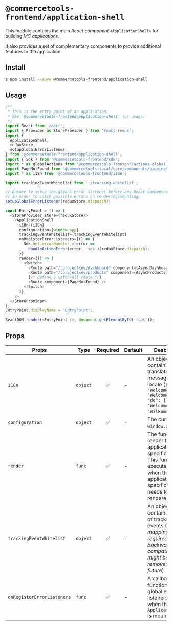# `@commercetools-frontend/application-shell`

This module contains the main _React component_ `<ApplicationShell>` for
building _MC applications_.

It also provides a set of complementary components to provide additional
features to the application.

## Install

```bash
$ npm install --save @commercetools-frontend/application-shell
```

## Usage

```js
/**
 * This is the entry point of an application.
 * See `@commercetools-frontend/application-shell` for usage.
 */
import React from 'react';
import { Provider as StoreProvider } from 'react-redux';
import {
  ApplicationShell,
  reduxStore,
  setupGlobalErrorListener,
} from '@commercetools-frontend/application-shell';
import { Sdk } from '@commercetools-frontend/sdk';
import * as globalActions from '@commercetools-frontend/actions-global';
import PageNotFound from '@commercetools-local/core/components/page-not-found';
import * as i18n from '@commercetools-frontend/i18n';

import trackingEventWhitelist from './tracking-whitelist';

// Ensure to setup the global error listener before any React component renders
// in order to catch possible errors on rendering/mounting.
setupGlobalErrorListener(reduxStore.dispatch);

const EntryPoint = () => (
  <StoreProvider store={reduxStore}>
    <ApplicationShell
      i18n={i18n}
      configuration={window.app}
      trackingEventWhitelist={trackingEventWhitelist}
      onRegisterErrorListeners={() => {
        Sdk.Get.errorHandler = error =>
          handleActionError(error, 'sdk')(reduxStore.dispatch);
      }}
      render={() => (
        <Switch>
          <Route path="/:projectKey/dashboard" component={AsyncDashboard} />
          <Route path="/:projectKey/products" component={AsyncProducts} />
          {/* Define a catch-all route */}
          <Route component={PageNotFound} />
        </Switch>
      )}
    />
  </StoreProvider>
);
EntryPoint.displayName = 'EntryPoint';

ReactDOM.render(<EntryPoint />, document.getElementById('root'));
```

## Props

| Props                      | Type     | Required | Default | Description                                                                                                                                   |
| -------------------------- | -------- | :------: | ------- | --------------------------------------------------------------------------------------------------------------------------------------------- |
| `i18n`                     | `object` |    ✅    | -       | An object containing all the translated messages per locale (`{ "en": { "Welcome": "Welcome" }, "de": { "Welcome": "Wilkommen" }}`).          |
| `configuration`            | `object` |    ✅    | -       | The current `window.app`.                                                                                                                     |
| `render`                   | `func`   |    ✅    | -       | The function to render the application specific part. This function is executed only when the application specific part needs to be rendered. |
| `trackingEventWhitelist`   | `object` |    ✅    | -       | An object containing a map of tracking events (_this mapping is required for backwards compatibility, it might be removed in the future_)     |
| `onRegisterErrorListeners` | `func`   |    ✅    | -       | A callback function to setup global event listeners, called when the `ApplicationShell` is mounted                                            |
